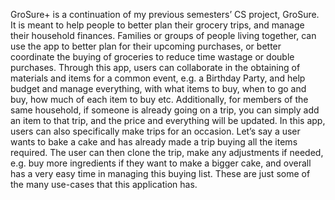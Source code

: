
GroSure+ is a continuation of my previous semesters’ CS project, GroSure. It is meant to help people to better plan their grocery trips, and manage their household finances. Families or groups of people living together, can use the app to better plan for their upcoming purchases, or better coordinate the buying of groceries to reduce time wastage or double purchases. 
Through this app, users can collaborate in the obtaining of materials and items for a common event, e.g. a Birthday Party, and help budget and manage everything, with what items to buy, when to go and buy, how much of each item to buy etc. 
Additionally, for members of the same household, if someone is already going on a trip, you can simply add an item to that trip, and the price and everything will be updated.
In this app, users can also specifically make trips for an occasion. Let’s say a user wants to bake a cake and has already made a trip buying all the items required. The user can then clone the trip, make any adjustments if needed, e.g. buy more ingredients if they want to make a bigger cake, and overall has a very easy time in managing this buying list.
These are just some of the many use-cases that this application has.
